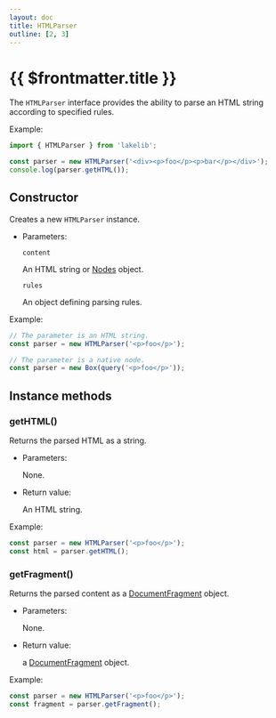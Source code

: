 ```yaml
---
layout: doc
title: HTMLParser
outline: [2, 3]
---
```


# {{ $frontmatter.title }}

The `HTMLParser` interface provides the ability to parse an HTML string according to specified rules.

Example:

```js
import { HTMLParser } from 'lakelib';

const parser = new HTMLParser('<div><p>foo</p><p>bar</p></div>');
console.log(parser.getHTML());
```


## Constructor

Creates a new `HTMLParser` instance.

* Parameters:

  `content`

  An HTML string or [Nodes](/reference/nodes.md) object.

  `rules` <Badge type="info" text="Optional" />

  An object defining parsing rules.

Example:

```js
// The parameter is an HTML string.
const parser = new HTMLParser('<p>foo</p>');

// The parameter is a native node.
const parser = new Box(query('<p>foo</p>'));
```


## Instance methods

### getHTML()

Returns the parsed HTML as a string.

* Parameters:

  None.

* Return value:

  An HTML string.

Example:

```js
const parser = new HTMLParser('<p>foo</p>');
const html = parser.getHTML();
```


### getFragment()

Returns the parsed content as a [DocumentFragment](https://developer.mozilla.org/en-US/docs/Web/API/DocumentFragment) object.

* Parameters:

  None.

* Return value:

  a [DocumentFragment](https://developer.mozilla.org/en-US/docs/Web/API/DocumentFragment) object.

Example:

```js
const parser = new HTMLParser('<p>foo</p>');
const fragment = parser.getFragment();
```
